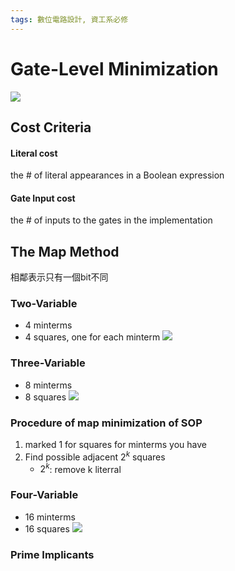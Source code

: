 ```yaml
---
tags: 數位電路設計, 資工系必修
---
```

# Gate-Level Minimization
![](https://imgur.com/N68a1IX.jpg)
## Cost Criteria
#### Literal cost
the # of literal appearances in a Boolean expression
#### Gate Input cost
the # of inputs to the gates in the implementation
## The Map Method
相鄰表示只有一個bit不同
### Two-Variable
- 4 minterms
- 4 squares, one for each minterm
![](https://imgur.com/gqeABk6.jpg)
### Three-Variable
- 8 minterms
- 8 squares
![](https://imgur.com/l6FzI1H.jpg)
### Procedure of map minimization of SOP
1. marked 1 for squares for minterms you have
2. Find possible adjacent $2^k$ squares
    - $2^k$: remove k literral 
### Four-Variable
- 16 minterms
- 16 squares
![](https://imgur.com/1eFs9Ws.jpg)

### Prime Implicants
